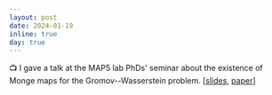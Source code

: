 ```yaml
---
layout: post
date: 2024-01-19
inline: true
day: true
---
```


:tv: I gave a talk at the MAP5 lab PhDs' seminar about the existence of Monge maps for the Gromov--Wasserstein problem. [[slides](https://slides.com/theodumont/monge-gw), [paper](https://arxiv.org/pdf/2210.11945.pdf)]